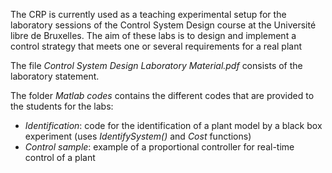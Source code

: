The CRP is currently used as a teaching experimental setup for the laboratory sessions of the Control System Design course at the Université libre de Bruxelles.
The aim of these labs is to design and implement a control strategy that meets one or several requirements for a real plant

The file *Control System Design Laboratory Material.pdf* consists of the laboratory statement.

The folder *Matlab codes* contains the different codes that are provided to the students for the labs:
  - *Identification*: code for the identification of a plant model by a black box experiment (uses *IdentifySystem()* and *Cost* functions)
  - *Control sample*: example of a proportional controller for real-time control of a plant

